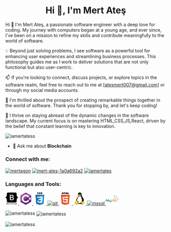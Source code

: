 
<h1 align="center">Hi 👋, I'm Mert Ateş</h1>

 Hi 👋 I'm Mert Ateş, a passionate software engineer with a deep love for coding. My journey with computers began at a young age, and ever since, I've been on a mission to refine my skills and contribute meaningfully to the world of software.

 💡 Beyond just solving problems, I see software as a powerful tool for enhancing user experiences and streamlining business processes. This philosophy guides me as I work to deliver solutions that are not only functional but also user-centric.

 📫 If you're looking to connect, discuss projects, or explore topics in the software realm, feel free to reach out to me at [atesmert007@gmail.com] or through my social media accounts.

 🚀 I'm thrilled about the prospect of creating remarkable things together in the world of software. Thank you for stopping by, and let's keep coding!



🚀 I thrive on staying abreast of the dynamic changes in the software landscape. My current focus is on mastering HTML,CSS,JS,React, driven by the belief that constant learning is key to innovation.

<p align="left"> <img src="https://komarev.com/ghpvc/?username=iamertatess&label=Profile%20views&color=0e75b6&style=flat" alt="iamertatess" /> </p>





- 💬 Ask me about **Blockchain**

<h3 align="left">Connect with me:</h3>
<p align="left">
<a href="https://twitter.com/mertagon" target="blank"><img align="center" src="https://raw.githubusercontent.com/rahuldkjain/github-profile-readme-generator/master/src/images/icons/Social/twitter.svg" alt="mertagon" height="30" width="40" /></a>
<a href="https://linkedin.com/in/mert-ateş-1a0a692a2" target="blank"><img align="center" src="https://raw.githubusercontent.com/rahuldkjain/github-profile-readme-generator/master/src/images/icons/Social/linked-in-alt.svg" alt="mert-ateş-1a0a692a2" height="30" width="40" /></a>
<a href="https://instagram.com/iamertates" target="blank"><img align="center" src="https://raw.githubusercontent.com/rahuldkjain/github-profile-readme-generator/master/src/images/icons/Social/instagram.svg" alt="iamertates" height="30" width="40" /></a>
</p>

<h3 align="left">Languages and Tools:</h3>
<p align="left"> <a href="https://getbootstrap.com" target="_blank" rel="noreferrer"> <img src="https://raw.githubusercontent.com/devicons/devicon/master/icons/bootstrap/bootstrap-plain-wordmark.svg" alt="bootstrap" width="40" height="40"/> </a> <a href="https://www.w3schools.com/cs/" target="_blank" rel="noreferrer"> <img src="https://raw.githubusercontent.com/devicons/devicon/master/icons/csharp/csharp-original.svg" alt="csharp" width="40" height="40"/> </a> <a href="https://www.w3schools.com/css/" target="_blank" rel="noreferrer"> <img src="https://raw.githubusercontent.com/devicons/devicon/master/icons/css3/css3-original-wordmark.svg" alt="css3" width="40" height="40"/> </a> <a href="https://git-scm.com/" target="_blank" rel="noreferrer"> <img src="https://www.vectorlogo.zone/logos/git-scm/git-scm-icon.svg" alt="git" width="40" height="40"/> </a> <a href="https://www.w3.org/html/" target="_blank" rel="noreferrer"> <img src="https://raw.githubusercontent.com/devicons/devicon/master/icons/html5/html5-original-wordmark.svg" alt="html5" width="40" height="40"/> </a> <a href="https://www.linux.org/" target="_blank" rel="noreferrer"> <img src="https://raw.githubusercontent.com/devicons/devicon/master/icons/linux/linux-original.svg" alt="linux" width="40" height="40"/> </a> <a href="https://www.microsoft.com/en-us/sql-server" target="_blank" rel="noreferrer"> <img src="https://www.svgrepo.com/show/303229/microsoft-sql-server-logo.svg" alt="mssql" width="40" height="40"/> </a> <a href="https://www.mysql.com/" target="_blank" rel="noreferrer"> <img src="https://raw.githubusercontent.com/devicons/devicon/master/icons/mysql/mysql-original-wordmark.svg" alt="mysql" width="40" height="40"/> </a> </p>

<p><img align="left" src="https://github-readme-stats.vercel.app/api/top-langs?username=iamertatess&show_icons=true&locale=en&layout=compact" alt="iamertatess" /></p>

<p>&nbsp;<img align="center" src="https://github-readme-stats.vercel.app/api?username=iamertatess&show_icons=true&locale=en" alt="iamertatess" /></p>

<p><img align="center" src="https://github-readme-streak-stats.herokuapp.com/?user=iamertatess&" alt="iamertatess" /></p>

